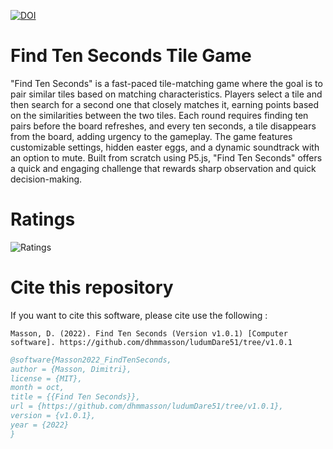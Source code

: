 [![DOI](https://zenodo.org/badge/DOI/10.5281/zenodo.13366421.svg)](https://doi.org/10.5281/zenodo.13366421)
# Find Ten Seconds Tile Game

 "Find Ten Seconds" is a fast-paced tile-matching game  where the goal is to pair similar tiles based on matching  characteristics. Players select a tile and then search for  a second one that closely matches it, earning points based  on the similarities between the two tiles. Each round  requires finding ten pairs before the board refreshes, and  every ten seconds, a tile disappears from the board,  adding urgency to the gameplay. The game features  customizable settings, hidden easter eggs, and a dynamic  soundtrack with an option to mute. Built from scratch  using P5.js, "Find Ten Seconds" offers a quick and  engaging challenge that rewards sharp observation and  quick decision-making.
 
# Ratings 

![Ratings](https://badges.jaxs.onl/51/find-ten-seconds/badge.svg)

# Cite this repository 

If you want to cite this software, please cite use the following :

```APA
Masson, D. (2022). Find Ten Seconds (Version v1.0.1) [Computer software]. https://github.com/dhmmasson/ludumDare51/tree/v1.0.1
```

```bibtex
@software{Masson2022_FindTenSeconds,
author = {Masson, Dimitri},
license = {MIT},
month = oct,
title = {{Find Ten Seconds}},
url = {https://github.com/dhmmasson/ludumDare51/tree/v1.0.1},
version = {v1.0.1},
year = {2022}
}
```

